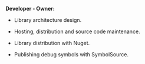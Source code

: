 **Developer - Owner:**

- Library architecture design.

- Hosting, distribution and source code maintenance.

- Library distribution with Nuget.

- Publishing debug symbols with SymbolSource.